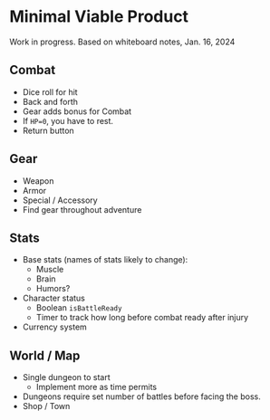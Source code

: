 # Minimal Viable Product
Work in progress.  Based on whiteboard notes, Jan. 16, 2024
## Combat
- Dice roll for hit
- Back and forth
- Gear adds bonus for Combat
- If `HP=0`, you have to rest.
- Return button

## Gear
- Weapon
- Armor
- Special / Accessory
- Find gear throughout adventure

## Stats
- Base stats (names of stats likely to change):
	- Muscle
	- Brain
	- Humors?
- Character status
	- Boolean `isBattleReady`
	- Timer to track how long before combat ready after injury
- Currency system

## World / Map
- Single dungeon to start
	- Implement more as time permits
- Dungeons require set number of battles before facing the boss.
- Shop / Town